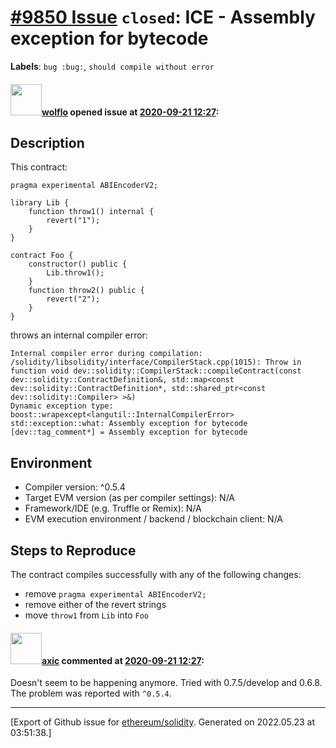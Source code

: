 # [\#9850 Issue](https://github.com/ethereum/solidity/issues/9850) `closed`: ICE - Assembly exception for bytecode
**Labels**: `bug :bug:`, `should compile without error`


#### <img src="https://avatars.githubusercontent.com/u/33909953?u=813fc9edd9c477977cd6115051acab9a71d4b09c&v=4" width="50">[wolflo](https://github.com/wolflo) opened issue at [2020-09-21 12:27](https://github.com/ethereum/solidity/issues/9850):

## Description
This contract:

```solidity
pragma experimental ABIEncoderV2;

library Lib {
    function throw1() internal {
        revert("1");
    }
}

contract Foo {
    constructor() public {
        Lib.throw1();
    }
    function throw2() public {
        revert("2");
    }
}
```

throws an internal compiler error:
```
Internal compiler error during compilation:
/solidity/libsolidity/interface/CompilerStack.cpp(1015): Throw in function void dev::solidity::CompilerStack::compileContract(const dev::solidity::ContractDefinition&, std::map<const dev::solidity::ContractDefinition*, std::shared_ptr<const dev::solidity::Compiler> >&)
Dynamic exception type: boost::wrapexcept<langutil::InternalCompilerError>
std::exception::what: Assembly exception for bytecode
[dev::tag_comment*] = Assembly exception for bytecode
```
## Environment

- Compiler version: ^0.5.4
- Target EVM version (as per compiler settings): N/A
- Framework/IDE (e.g. Truffle or Remix): N/A
- EVM execution environment / backend / blockchain client: N/A

## Steps to Reproduce

The contract compiles successfully with any of the following changes:
- remove `pragma experimental ABIEncoderV2;`
- remove either of the revert strings
- move `throw1` from `Lib` into `Foo`

#### <img src="https://avatars.githubusercontent.com/u/20340?v=4" width="50">[axic](https://github.com/axic) commented at [2020-09-21 12:27](https://github.com/ethereum/solidity/issues/9850#issuecomment-719812958):

Doesn't seem to be happening anymore. Tried with 0.7.5/develop and 0.6.8. The problem was reported with `^0.5.4`.


-------------------------------------------------------------------------------



[Export of Github issue for [ethereum/solidity](https://github.com/ethereum/solidity). Generated on 2022.05.23 at 03:51:38.]
